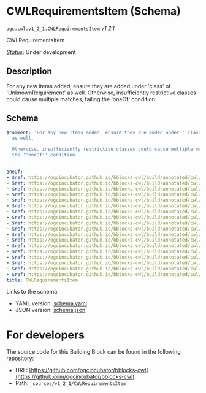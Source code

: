 
# CWLRequirementsItem (Schema)

`ogc.cwl.v1_2_1.CWLRequirementsItem` *v1.2.1*

CWLRequirementsItem

[*Status*](http://www.opengis.net/def/status): Under development

## Description

For any new items added, ensure they are added under 'class' of 'UnknownRequirement' as well.
Otherwise, insufficiently restrictive classes could cause multiple matches, failing the 'oneOf' condition.

## Schema

```yaml
$comment: 'For any new items added, ensure they are added under ''class'' of ''UnknownRequirement''
  as well.

  Otherwise, insufficiently restrictive classes could cause multiple matches, failing
  the ''oneOf'' condition.

  '
oneOf:
- $ref: https://ogcincubator.github.io/bblocks-cwl/build/annotated/cwl/v1_2_1/cwltool:CUDARequirement/schema.yaml
- $ref: https://ogcincubator.github.io/bblocks-cwl/build/annotated/cwl/v1_2_1/DockerRequirement/schema.yaml
- $ref: https://ogcincubator.github.io/bblocks-cwl/build/annotated/cwl/v1_2_1/SoftwareRequirement/schema.yaml
- $ref: https://ogcincubator.github.io/bblocks-cwl/build/annotated/cwl/v1_2_1/ShellCommandRequirement/schema.yaml
- $ref: https://ogcincubator.github.io/bblocks-cwl/build/annotated/cwl/v1_2_1/EnvVarRequirement/schema.yaml
- $ref: https://ogcincubator.github.io/bblocks-cwl/build/annotated/cwl/v1_2_1/SchemaDefRequirement/schema.yaml
- $ref: https://ogcincubator.github.io/bblocks-cwl/build/annotated/cwl/v1_2_1/InitialWorkDirRequirement/schema.yaml
- $ref: https://ogcincubator.github.io/bblocks-cwl/build/annotated/cwl/v1_2_1/InlineJavascriptRequirement/schema.yaml
- $ref: https://ogcincubator.github.io/bblocks-cwl/build/annotated/cwl/v1_2_1/InplaceUpdateRequirement/schema.yaml
- $ref: https://ogcincubator.github.io/bblocks-cwl/build/annotated/cwl/v1_2_1/LoadListingRequirement/schema.yaml
- $ref: https://ogcincubator.github.io/bblocks-cwl/build/annotated/cwl/v1_2_1/NetworkAccessRequirement/schema.yaml
- $ref: https://ogcincubator.github.io/bblocks-cwl/build/annotated/cwl/v1_2_1/ResourceRequirement/schema.yaml
- $ref: https://ogcincubator.github.io/bblocks-cwl/build/annotated/cwl/v1_2_1/ScatterFeatureRequirement/schema.yaml
- $ref: https://ogcincubator.github.io/bblocks-cwl/build/annotated/cwl/v1_2_1/ToolTimeLimitRequirement/schema.yaml
- $ref: https://ogcincubator.github.io/bblocks-cwl/build/annotated/cwl/v1_2_1/WorkReuseRequirement/schema.yaml
- $ref: https://ogcincubator.github.io/bblocks-cwl/build/annotated/cwl/v1_2_1/MultipleInputFeatureRequirement/schema.yaml
- $ref: https://ogcincubator.github.io/bblocks-cwl/build/annotated/cwl/v1_2_1/StepInputExpressionRequirement/schema.yaml
- $ref: https://ogcincubator.github.io/bblocks-cwl/build/annotated/cwl/v1_2_1/SubworkflowFeatureRequirement/schema.yaml
title: CWLRequirementsItem

```

Links to the schema:

* YAML version: [schema.yaml](https://ogcincubator.github.io/bblocks-cwl/build/annotated/cwl/v1_2_1/CWLRequirementsItem/schema.json)
* JSON version: [schema.json](https://ogcincubator.github.io/bblocks-cwl/build/annotated/cwl/v1_2_1/CWLRequirementsItem/schema.yaml)


# For developers

The source code for this Building Block can be found in the following repository:

* URL: [https://github.com/ogcincubator/bblocks-cwl](https://github.com/ogcincubator/bblocks-cwl)
* Path: `_sources/v1_2_1/CWLRequirementsItem`

